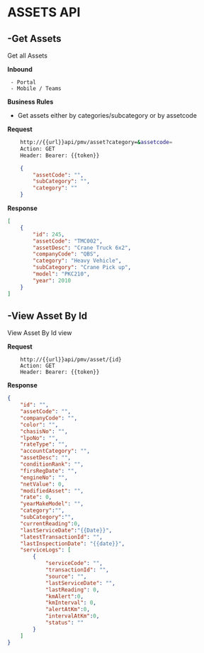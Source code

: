 # ASSETS API


## -Get Assets
Get all Assets

**Inbound**
```
 - Portal
 - Mobile / Teams
```

**Business Rules**
- Get assets either by categories/subcategory or by assetcode

**Request**

```sh
    http://{{url}}api/pmv/asset?category=&assetcode=
    Action: GET
    Header: Bearer: {{token}}
```
```json
    {
        "assetCode": "",
        "subCategory": "",
        "category": ""
    }
```

**Response**
```json
[
    {
        "id": 245,
        "assetCode": "TMC002",
        "assetDesc": "Crane Truck 6x2",
        "companyCode": "QBS",
        "category": "Heavy Vehicle",
        "subCategory": "Crane Pick up",
        "model": "PKC210",
        "year": 2010
    }
]
```


## -View Asset By Id
View Asset By Id view

**Request**

```code
    http://{{url}}api/pmv/asset/{id}
    Action: GET
    Header: Bearer: {{token}}
```

**Response**
```json
{
    "id": "",
    "assetCode": "",
    "companyCode": "",
    "color": "",
    "chasisNo": "",
    "lpoNo": "",
    "rateType": "",
    "accountCategory": "",
    "assetDesc": "",
    "conditionRank": "",
    "firsRegDate": "",
    "engineNo": "",
    "netValue": 0,
    "modifiedAsset": "",
    "rate": 0,
    "yearMakeModel": "",
    "category":"",
    "subCategory":"",
    "currentReading":0,
    "lastServiceDate":"{{Date}}",
    "latestTransactionId": "",
    "lastInspectionDate": "{{date}}",
    "serviceLogs": [
        {
            "serviceCode": "",
            "transactionId": "",
            "source": "",
            "lastServiceDate": "",
            "lastReading": 0,
            "kmAlert":0,
            "kmInterval": 0,
            "alertAtKm":0,
            "intervalAtKm":0,
            "status": ""
        }
    ]
}
```

